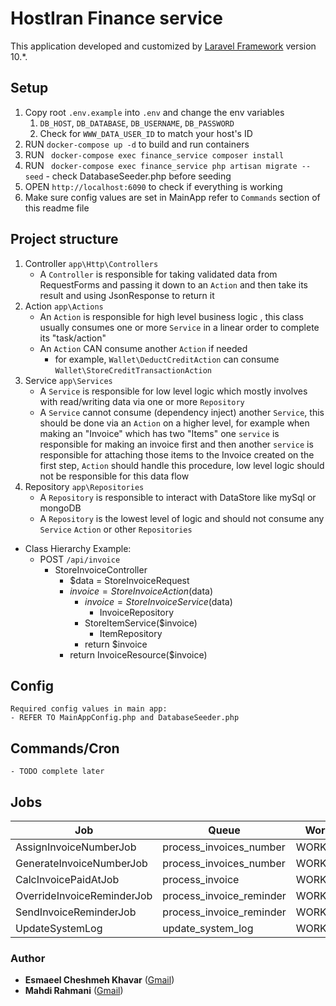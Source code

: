 # HostIran Finance service

This application developed and customized by [Laravel Framework](https://laravel.com/)  version 10.*.

## Setup
1. Copy root `.env.example` into `.env` and change the env variables
   1. `DB_HOST`, `DB_DATABASE`, `DB_USERNAME`, `DB_PASSWORD`
   2. Check for `WWW_DATA_USER_ID` to match your host's ID
2. RUN `docker-compose up -d` to build and run containers
3. RUN ` docker-compose exec finance_service composer install`
4. RUN ` docker-compose exec finance_service php artisan migrate --seed` - check DatabaseSeeder.php before seeding
5. OPEN `http://localhost:6090` to check if everything is working
6. Make sure config values are set in MainApp refer to `Commands` section of this readme file


## Project structure
1. Controller `app\Http\Controllers`
   - A `Controller` is responsible for taking validated data from RequestForms and passing it down to an `Action` and then take its result and using JsonResponse to return it
2. Action `app\Actions`
    - An `Action` is responsible for high level business logic , this class usually consumes one or more `Service` in a linear order to complete its "task/action"
    - An `Action` CAN consume another `Action` if needed
      - for example, `Wallet\DeductCreditAction` can consume `Wallet\StoreCreditTransactionAction`
3. Service `app\Services`
   - A `Service` is responsible for low level logic which mostly involves with read/writing data via one or more `Repository`
   - A `Service` cannot consume (dependency inject) another `Service`, this should be done via an `Action` on a higher level, for example when making an "Invoice" which has two "Items" one `service` is responsible for making an invoice first and then another `service` is responsible for attaching those items to the Invoice created on the first step, `Action` should handle this procedure, low level logic should not be responsible for this data flow
4. Repository `app\Repositories`
    - A `Repository` is responsible to interact with DataStore like mySql or mongoDB
    - A `Repository` is the lowest level of logic and should not consume any `Service` `Action` or other `Repositories`
- Class Hierarchy Example:
  - POST `/api/invoice`
    - StoreInvoiceController
      - $data = StoreInvoiceRequest 
      - $invoice = StoreInvoiceAction($data)
        - $invoice = StoreInvoiceService($data)
          - InvoiceRepository
        - StoreItemService($invoice)
          - ItemRepository
        - return $invoice
      - return InvoiceResource($invoice)


## Config
    Required config values in main app:
    - REFER TO MainAppConfig.php and DatabaseSeeder.php
## Commands/Cron
    - TODO complete later
## Jobs
| Job                        | Queue                    | Worker    |
|----------------------------|--------------------------|-----------|
| AssignInvoiceNumberJob     | process_invoices_number  | WORKER_2  |
| GenerateInvoiceNumberJob   | process_invoices_number  | WORKER_2  |
| CalcInvoicePaidAtJob       | process_invoice          | WORKER_2  |
| OverrideInvoiceReminderJob | process_invoice_reminder | WORKER_2  |
| SendInvoiceReminderJob     | process_invoice_reminder | WORKER_2  |
| UpdateSystemLog            | update_system_log        | WORKER_1  |

### Author
* **Esmaeel Cheshmeh Khavar** ([Gmail](mailto:e.cheshmehkhavar@gmail.com))
* **Mahdi Rahmani** ([Gmail](mailto:rahmanimahdi16@gmail.com))
